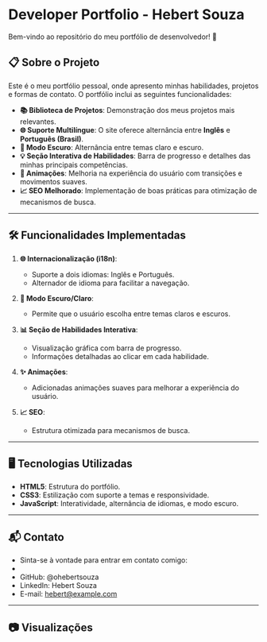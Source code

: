 # Developer Portfolio - Hebert Souza

Bem-vindo ao repositório do meu portfólio de desenvolvedor! 🚀

## 📋 Sobre o Projeto

Este é o meu portfólio pessoal, onde apresento minhas habilidades, projetos e formas de contato. O portfólio inclui as seguintes funcionalidades:

- **📚 Biblioteca de Projetos**: Demonstração dos meus projetos mais relevantes.
- **🌐 Suporte Multilíngue**: O site oferece alternância entre **Inglês** e **Português (Brasil)**.
- **🌙 Modo Escuro**: Alternância entre temas claro e escuro.
- **💡 Seção Interativa de Habilidades**: Barra de progresso e detalhes das minhas principais competências.
- **🎨 Animações**: Melhoria na experiência do usuário com transições e movimentos suaves.
- **📈 SEO Melhorado**: Implementação de boas práticas para otimização de mecanismos de busca.

---

## 🛠️ Funcionalidades Implementadas

1. **🌐 Internacionalização (i18n)**:
   - Suporte a dois idiomas: Inglês e Português.
   - Alternador de idioma para facilitar a navegação.

2. **🌙 Modo Escuro/Claro**:
   - Permite que o usuário escolha entre temas claros e escuros.

3. **📊 Seção de Habilidades Interativa**:
   - Visualização gráfica com barra de progresso.
   - Informações detalhadas ao clicar em cada habilidade.

4. **✨ Animações**:
   - Adicionadas animações suaves para melhorar a experiência do usuário.

5. **📈 SEO**:
   - Estrutura otimizada para mecanismos de busca.

---

## 🖥️ Tecnologias Utilizadas

- **HTML5**: Estrutura do portfólio.
- **CSS3**: Estilização com suporte a temas e responsividade.
- **JavaScript**: Interatividade, alternância de idiomas, e modo escuro.

---

## 📬 Contato
- Sinta-se à vontade para entrar em contato comigo:
- 
 - GitHub: @ohebertsouza
- LinkedIn: Hebert Souza
- E-mail: hebert@example.com

---

## 📷 Visualizações



